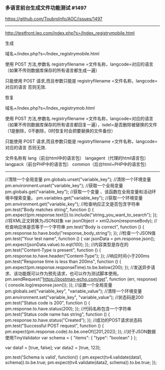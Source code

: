 ### 多语言前台生成文件功能测试 #1497
https://github.com/ToubroInfo/AOC/issues/1497


---------



http://testfront.leo.com/index.php?s=/Index_registrymobile.html

生成

域名+/index.php?s=/Index_registrymobile.html

使用 POST 方法,参数名 registryfilename =文件名称，langcode=对应的语言 （如果不传则数据库保存的所有语言都生成一遍）

只能使用 POST 请求,而且参数只能是 registryfilename =文件名称，langcode=对应的语言 否则无效.

恢复

域名+/index.php?s=/Index_registrymob.html

使用 POST 方法,参数名 registryfilename =文件名称，langcode=对应的语言 （如果不传则数据库保存的所有语言都回复一遍），isdel=是否删除被替换的文件（1是删除，0不删除，0时恢复时会把要替换的文件备份）

只能使用 POST 请求,而且参数只能是 registryfilename =文件名称，langcode=对应的语言 否则无效.

文件名称有
lang（前台html中的语言包）
langagent（代理的html语言包）
langpack（前台PHP中的语言包）
common（后台html+PHP中的语言包）


---------------------------





//清除一个全局变量 
pm.globals.unset("variable_key");
//清除一个环境变量
pm.environment.unset("variable_key");
//获取一个全局变量
pm.globals.get("variable_key");
//获取一个变量 、该函数在全局变量和活动环境中搜索变量。
pm.variables.get("variable_key");
//获取一个环境变量
pm.environment.get("variable_key");
//检查响应正文是否包含字符串
pm.test("Body matches string", function () {
    pm.expect(pm.response.text()).to.include("string_you_want_to_search");
});
//将XML正文转换为JSON对象
var jsonObject = xml2Json(responseBody);
//检查响应体是否等于一个字符串
pm.test("Body is correct", function () {
    pm.response.to.have.body("response_body_string");
});
//检查一个JSON值
pm.test("Your test name", function () {
    var jsonData = pm.response.json();
    pm.expect(jsonData.value).to.eql(100);
});
//内容类型是存在的
pm.test("Content-Type is present", function () {
    pm.response.to.have.header("Content-Type");
});
//响应时间小于200ms
pm.test("Response time is less than 200ms", function () {
    pm.expect(pm.response.responseTime).to.be.below(200);
});
//发送异步请求、该功能既可以作为预先请求，也可以作为测试脚本使用。
pm.sendRequest("https://postman-echo.com/get", function (err, response) {
    console.log(response.json());
});
//设置一个全局变量
pm.globals.set("variable_key", "variable_value");
//清除一个环境变量
pm.environment.set("variable_key", "variable_value");
//状态码是200
pm.test("Status code is 200", function () {
    pm.response.to.have.status(200);
});
//代码名称包含一个字符串
pm.test("Status code name has string", function () {
    pm.response.to.have.status("Created");
});
//成功的POST请求状态码
pm.test("Successful POST request", function () {
    pm.expect(pm.response.code).to.be.oneOf([201,202]);
});
//对于JSON数据使用TinyValidator
var schema = {
  "items": {
    "type": "boolean"
  }
};

var data1 = [true, false];
var data2 = [true, 123];

pm.test('Schema is valid', function() {
  pm.expect(tv4.validate(data1, schema)).to.be.true;
  pm.expect(tv4.validate(data2, schema)).to.be.true;
});













